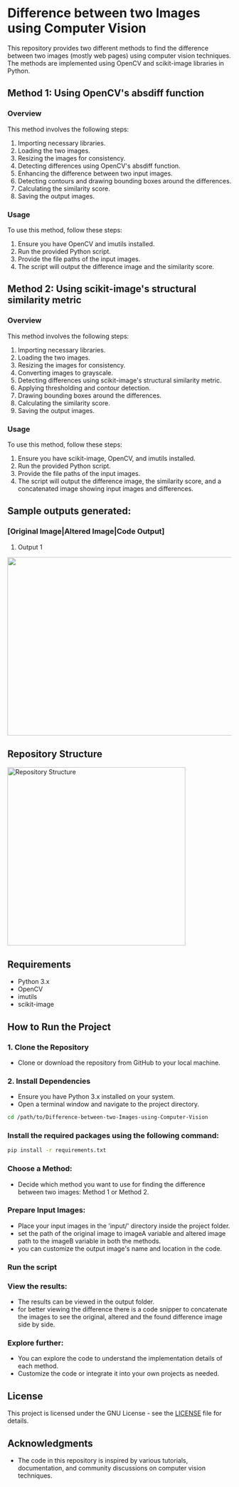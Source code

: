 # Difference between two Images using Computer Vision

This repository provides two different methods to find the difference between two images (mostly web pages) using computer vision techniques. The methods are implemented using OpenCV and scikit-image libraries in Python.

## Method 1: Using OpenCV's absdiff function

### Overview
This method involves the following steps:
1. Importing necessary libraries.
2. Loading the two images.
3. Resizing the images for consistency.
4. Detecting differences using OpenCV's absdiff function.
5. Enhancing the difference between two input images.
6. Detecting contours and drawing bounding boxes around the differences.
7. Calculating the similarity score.
8. Saving the output images.

### Usage
To use this method, follow these steps:
1. Ensure you have OpenCV and imutils installed.
2. Run the provided Python script.
3. Provide the file paths of the input images.
4. The script will output the difference image and the similarity score.

## Method 2: Using scikit-image's structural similarity metric

### Overview
This method involves the following steps:
1. Importing necessary libraries.
2. Loading the two images.
3. Resizing the images for consistency.
4. Converting images to grayscale.
5. Detecting differences using scikit-image's structural similarity metric.
6. Applying thresholding and contour detection.
7. Drawing bounding boxes around the differences.
8. Calculating the similarity score.
9. Saving the output images.

### Usage
To use this method, follow these steps:
1. Ensure you have scikit-image, OpenCV, and imutils installed.
2. Run the provided Python script.
3. Provide the file paths of the input images.
4. The script will output the difference image, the similarity score, and a concatenated image showing input images and differences.

## Sample outputs generated:
### [Original Image|Altered Image|Code Output]
1. Output 1
<img src="https://github.com/Dharinesh/Difference-between-two-Images-using-Computer-Vision/assets/108059896/34bd3e70-8332-49d8-95bf-97d74911e428" width="800" height="400">

## Repository Structure

<img src="https://github.com/Dharinesh/Difference-between-two-Images-using-Computer-Vision/assets/108059896/5fe31983-3683-4d70-9742-bd764e5e061c" alt="Repository Structure" width="400" >

## Requirements
- Python 3.x
- OpenCV
- imutils
- scikit-image

## How to Run the Project

### 1. Clone the Repository

- Clone or download the repository from GitHub to your local machine.

### 2. Install Dependencies

- Ensure you have Python 3.x installed on your system.
- Open a terminal window and navigate to the project directory.

```bash
cd /path/to/Difference-between-two-Images-using-Computer-Vision
```

### Install the required packages using the following command:
```bash
pip install -r requirements.txt
```
### Choose a Method:
- Decide which method you want to use for finding the difference between two images: Method 1 or Method 2.

### Prepare Input Images:
- Place your input images in the 'input/' directory inside the project folder.
- set the path of the original image to imageA variable and altered image path to the imageB variable in both the methods.
- you can customize the output image's name and location in the code.

### Run the script

### View the results:
- The results can be viewed in the output folder.
- for better viewing the difference there is a code snipper to concatenate the images to see the original, altered and the found difference image side by side.

### Explore further:
- You can explore the code to understand the implementation details of each method.
- Customize the code or integrate it into your own projects as needed.
  
## License
This project is licensed under the GNU License - see the [LICENSE](LICENSE) file for details.

## Acknowledgments
- The code in this repository is inspired by various tutorials, documentation, and community discussions on computer vision techniques.

